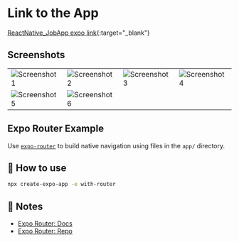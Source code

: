 # Link to the App
[ReactNative_JobApp expo link](https://expo.dev/@nitash/React_Native_App?serviceType=classic&distribution=expo-go){:target="_blank"}

## Screenshots
<table>
  <tr>
    <td><img src="https://github.com/Nitash-Biswas/ReactNative_JobApp/assets/32383636/6ca0a093-448e-4de4-b2ca-249d2f625854" alt="Screenshot 1"></td>
    <td><img src="https://github.com/Nitash-Biswas/ReactNative_JobApp/assets/32383636/87ab4078-e8f0-4d28-8ca3-d048ad009ac0" alt="Screenshot 2"></td>
    <td><img src="https://github.com/Nitash-Biswas/ReactNative_JobApp/assets/32383636/1262266d-4337-4c16-b9d1-3de6284ed8b3" alt="Screenshot 3"></td>
    <td><img src="https://github.com/Nitash-Biswas/ReactNative_JobApp/assets/32383636/4867d60a-d577-4a9a-9a46-8242ea55e021" alt="Screenshot 4"></td>
  </tr>
  <tr>
    <td><img src="https://github.com/Nitash-Biswas/ReactNative_JobApp/assets/32383636/1dd075b2-ed8c-4cb6-9e72-571c9c78323a" alt="Screenshot 5"></td>
    <td><img src="https://github.com/Nitash-Biswas/ReactNative_JobApp/assets/32383636/287e6363-8155-4fa3-b720-607045a4ad37" alt="Screenshot 6"></td>
  </tr>
</table>


## Expo Router Example
Use [`expo-router`](https://expo.github.io/router) to build native navigation using files in the `app/` directory.

## 🚀 How to use

```sh
npx create-expo-app -e with-router
```

## 📝 Notes

- [Expo Router: Docs](https://expo.github.io/router)
- [Expo Router: Repo](https://github.com/expo/router)
